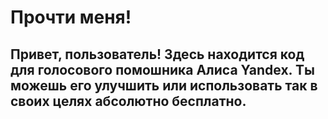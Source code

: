 # Прочти меня!

## Привет, пользователь! Здесь находится код для голосового помошника Алиса Yandex. Ты можешь его улучшить или использовать так в своих целях абсолютно бесплатно.